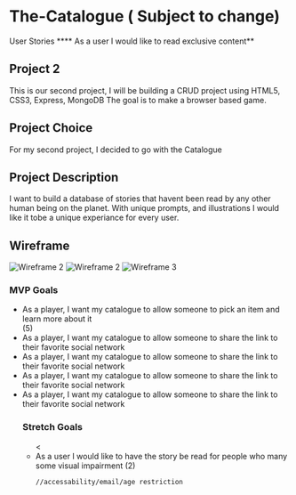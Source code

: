 # The-Catalogue ( Subject to change) 

User Stories
**** As a user I would like to read exclusive content**

## Project 2

This is our second project, I will be building a CRUD project using HTML5, CSS3, Express, MongoDB The goal is to make a browser based game.

## Project Choice

For my second project, I decided to go with the Catalogue

## Project Description
I want to build a database of stories that havent been read by any other human being on the planet. With unique prompts, and illustrations I would like it tobe a unique experiance for every user. 

## Wireframe

<img src= "https://imgur.com/Up4Bbip.png" alt="Wireframe 2"/></a>
<img src="https://i.imgur.com/AS6St9q.png" alt="Wireframe 2"/></a>
<img src="https://imgur.com/oXc1GnJ" alt="Wireframe 3"/></a>


### MVP Goals

<ul>
  <li>As a player, I want my catalogue to allow someone to pick an item and learn more about it </li> (5)
  <li>As a player, I want my catalogue to allow someone to share the link to their favorite social network</li>
  <li>As a player, I want my catalogue to allow someone to share the link to their favorite social network</li>
  <li>As a player, I want my catalogue to allow someone to share the link to their favorite social network</li>
  <li>As a player, I want my catalogue to allow someone to share the link to their favorite social network</li>
  
### Stretch Goals
<ul>
  <
  <li> As a user I would like to have the story be read for people who many some visual impairment (2)
  
    //accessability/email/age restriction

</ul>

